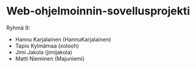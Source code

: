 # Web-ohjelmoinnin-sovellusprojekti
Ryhmä 9:

- Hannu Karjalainen (HannuKarjalainen)
- Tapio Kylmämaa (xolooh)
- Jimi Jakola (jimijakola)
- Matti Nieminen (Majuniemi)
